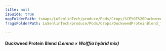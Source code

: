 ```yaml
---
title: null
isGuide: true
mapFolderPath: tsmaps/LuSenlinTech/produce/Pods/Crops/%CE%9E%20DuckweedProteinBlend
fragsFolderPath: LuSenlinTech/produce/Pods/Crops/DuckweedProteinBlend_frags

---
```



<!-- tsGuideRenderComment {"guide":{"id":"yAZR1n0vb","path":"LuSenlinTech/produce/Pods/Crops","fragmentFolderPath":"LuSenlinTech/produce/Pods/Crops/DuckweedProteinBlend_frags"},"fragment":{"id":"yAZR1n0vb","topLevelMapKey":"y4XDXZ01Po","mapKeyChain":"y4XDXZ01Po","guideID":"yAZR1n00l","guidePath":"c:/GitHub/MuddySpud/MuddySpud.github.io/tsmaps/LuSenlinTech/produce/Pods/Crops/DuckweedProteinBlend.tspod","chartKey":"y4XDXZ01Po","isLeaf":false,"options":[{"id":"yAZR1z10S","option":"Duckweed blend - a deeper dive","order":1,"isAncillary":true}]}} -->

#### Duckweed Protein Blend *(Lemna × Wolffia hybrid mix)*

